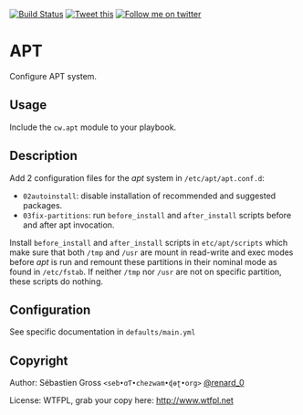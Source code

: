 <!--

---
lang: american
---
-->

[![Build Status](https://travis-ci.org/cw-ansible/cw.apt.svg?branch=master)](https://travis-ci.org/cw-ansible/cw.apt)
[![Tweet this](http://img.shields.io/badge/%20-Tweet-00aced.svg)](https://twitter.com/intent/tweet?tw_p=tweetbutton&via=renard_0&url=https%3A%2F%2Fgithub.com%2Fcw-ansible%2Fcw.apt&text=Configure%20%23APT%20on%20%23Debian%20and%20%23Ubuntu%20using%20%23ansible.)
[![Follow me on twitter](http://img.shields.io/badge/Twitter-Follow-00aced.svg)](https://twitter.com/intent/follow?region=follow_link&screen_name=renard_0&tw_p=followbutton)


# APT

Configure APT system.


## Usage

Include the `cw.apt` module to your playbook.

## Description

Add 2 configuration files for the *apt* system in `/etc/apt/apt.conf.d`:
- `02autoinstall`: disable installation of recommended and suggested
  packages.
- `03fix-partitions`: run `before_install` and `after_install` scripts
  before and after apt invocation.

Install `before_install` and `after_install` scripts in `etc/apt/scripts`
which make sure that both `/tmp` and `/usr` are mount in read-write and exec
modes before *apt* is run and remount these partitions in their nominal mode
as found in `/etc/fstab`. If neither `/tmp` nor `/usr` are not on specific
partition, these scripts do nothing.

## Configuration

See specific documentation in `defaults/main.yml`



## Copyright

Author: Sébastien Gross `<seb•ɑƬ•chezwam•ɖɵʈ•org>` [@renard_0](https://twitter.com/renard_0)

License: WTFPL, grab your copy here: http://www.wtfpl.net

